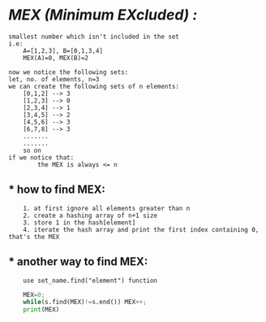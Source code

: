 # ***MEX (Minimum EXcluded) :***
```
smallest number which isn't included in the set
i.e:
    A=[1,2,3], B=[0,1,3,4]
    MEX(A)=0, MEX(B)=2
```

```
now we notice the following sets:
let, no. of elements, n=3
we can create the following sets of n elements:
    [0,1,2] --> 3
    [1,2,3] --> 0
    [2,3,4] --> 1
    [3,4,5] --> 2
    [4,5,6] --> 3
    [6,7,8] --> 3
    .......
    .......
    so on
if we notice that:
        the MEX is always <= n
```

## * how to find MEX:  

		1. at first ignore all elements greater than n
		2. create a hashing array of n+1 size
		3. store 1 in the hash[element]
		4. iterate the hash array and print the first index containing 0, that's the MEX

## * another way to find MEX:

        use set_name.find("element") function
		
```python
    MEX=0;
    while(s.find(MEX)!=s.end()) MEX++;
    print(MEX)
```
